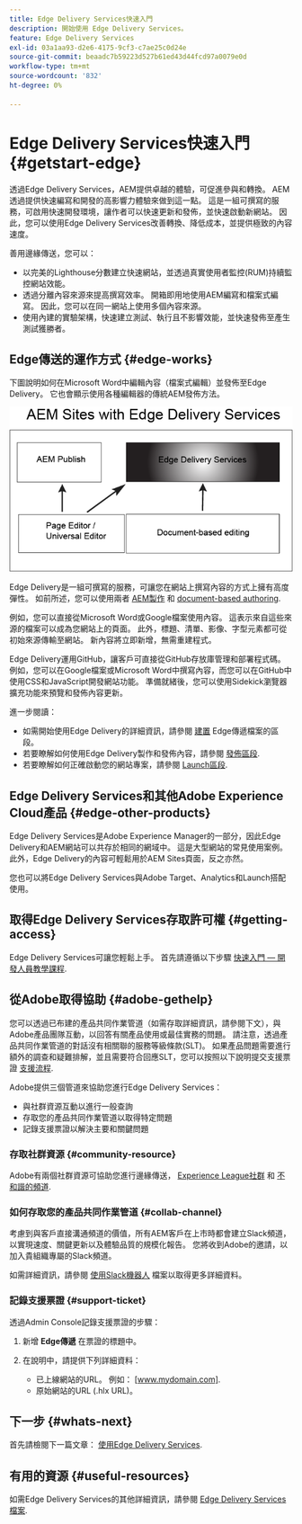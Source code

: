 ```yaml
---
title: Edge Delivery Services快速入門
description: 開始使用 Edge Delivery Services。
feature: Edge Delivery Services
exl-id: 03a1aa93-d2e6-4175-9cf3-c7ae25c0d24e
source-git-commit: beaadc7b59223d527b61ed43d44fcd97a0079e0d
workflow-type: tm+mt
source-wordcount: '832'
ht-degree: 0%

---
```


# Edge Delivery Services快速入門 {#getstart-edge}

透過Edge Delivery Services，AEM提供卓越的體驗，可促進參與和轉換。 AEM透過提供快速編寫和開發的高影響力體驗來做到這一點。 這是一組可撰寫的服務，可啟用快速開發環境，讓作者可以快速更新和發佈，並快速啟動新網站。 因此，您可以使用Edge Delivery Services改善轉換、降低成本，並提供極致的內容速度。

善用邊緣傳送，您可以：

* 以完美的Lighthouse分數建立快速網站，並透過真實使用者監控(RUM)持續監控網站效能。
* 透過分離內容來源來提高撰寫效率。 開箱即用地使用AEM編寫和檔案式編寫。 因此，您可以在同一網站上使用多個內容來源。
* 使用內建的實驗架構，快速建立測試、執行且不影響效能，並快速發佈至產生測試獲勝者。

## Edge傳送的運作方式 {#edge-works}

下圖說明如何在Microsoft Word中編輯內容（檔案式編輯）並發佈至Edge Delivery。 它也會顯示使用各種編輯器的傳統AEM發佈方法。

![Edge Delivery架構](assets/edgedelivery.png)

Edge Delivery是一組可撰寫的服務，可讓您在網站上撰寫內容的方式上擁有高度彈性。 如前所述，您可以使用兩者 [AEM製作](https://experienceleague.adobe.com/docs/experience-manager-cloud-service/content/sites/authoring/getting-started/concepts.html) 和 [document-based authoring](https://www.hlx.live/docs/authoring).

例如，您可以直接從Microsoft Word或Google檔案使用內容。 這表示來自這些來源的檔案可以成為您網站上的頁面。 此外，標題、清單、影像、字型元素都可從初始來源傳輸至網站。 新內容將立即新增，無需重建程式。

Edge Delivery運用GitHub，讓客戶可直接從GitHub存放庫管理和部署程式碼。 例如，您可以在Google檔案或Microsoft Word中撰寫內容，而您可以在GitHub中使用CSS和JavaScript開發網站功能。 準備就緒後，您可以使用Sidekick瀏覽器擴充功能來預覽和發佈內容更新。

進一步閱讀：

* 如需開始使用Edge Delivery的詳細資訊，請參閱 [建置](https://www.hlx.live/docs/#build) Edge傳遞檔案的區段。
* 若要瞭解如何使用Edge Delivery製作和發佈內容，請參閱 [發佈區段](https://www.hlx.live/docs/authoring).
* 若要瞭解如何正確啟動您的網站專案，請參閱 [Launch區段](https://www.hlx.live/docs/#launch).

## Edge Delivery Services和其他Adobe Experience Cloud產品 {#edge-other-products}

Edge Delivery Services是Adobe Experience Manager的一部分，因此Edge Delivery和AEM網站可以共存於相同的網域中。 這是大型網站的常見使用案例。 此外，Edge Delivery的內容可輕鬆用於AEM Sites頁面，反之亦然。

您也可以將Edge Delivery Services與Adobe Target、Analytics和Launch搭配使用。

## 取得Edge Delivery Services存取許可權 {#getting-access}

Edge Delivery Services可讓您輕鬆上手。 首先請遵循以下步驟 [快速入門 — 開發人員教學課程](https://www.hlx.live/developer/tutorial).

## 從Adobe取得協助 {#adobe-gethelp}

您可以透過已布建的產品共同作業管道（如需存取詳細資訊，請參閱下文），與Adobe產品團隊互動，以回答有關產品使用或最佳實務的問題。 請注意，透過產品共同作業管道的對話沒有相關聯的服務等級條款(SLT)。 如果產品問題需要進行額外的調查和疑難排解，並且需要符合回應SLT，您可以按照以下說明提交支援票證 [支援流程](https://experienceleague.adobe.com/?lang=en&amp;support-tab=home#support).

Adobe提供三個管道來協助您進行Edge Delivery Services：

* 與社群資源互動以進行一般查詢
* 存取您的產品共同作業管道以取得特定問題
* 記錄支援票證以解決主要和關鍵問題

### 存取社群資源 {#community-resource}

Adobe有兩個社群資源可協助您進行邊緣傳送， [Experience League社群](https://adobe.ly/3Q6kTKl) 和 [不和諧的頻道](https://discord.gg/aem-live).

### 如何存取您的產品共同作業管道 {#collab-channel}

考慮到與客戶直接溝通頻道的價值，所有AEM客戶在上市時都會建立Slack頻道，以實現速度、關鍵更新以及體驗品質的規模化報告。 您將收到Adobe的邀請，以加入貴組織專屬的Slack頻道。

如需詳細資訊，請參閱 [使用Slack機器人](https://www.hlx.live/docs/slack) 檔案以取得更多詳細資料。

### 記錄支援票證 {#support-ticket}

透過Admin Console記錄支援票證的步驟：

1. 新增 **Edge傳遞** 在票證的標題中。
2. 在說明中，請提供下列詳細資料：

   * 已上線網站的URL。 例如： [www.mydomain.com].
   * 原始網站的URL (.hlx URL)。

## 下一步 {#whats-next}

首先請檢閱下一篇文章： [使用Edge Delivery Services](/help/edge/using.md).

## 有用的資源 {#useful-resources}

如需Edge Delivery Services的其他詳細資訊，請參閱 [Edge Delivery Services檔案](https://www.hlx.live/docs/).

